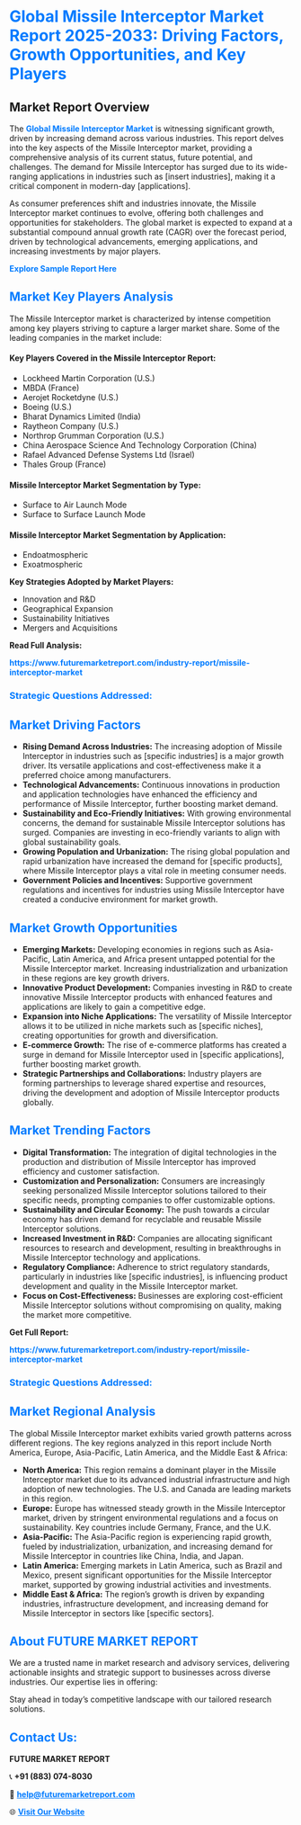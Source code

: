 <h1 style="color: #007BFF;">Global Missile Interceptor Market Report 2025-2033: Driving Factors, Growth Opportunities, and Key Players</h1>

<section id="overview">
<h2>Market Report Overview</h2>
<p>The <a href="https://www.futuremarketreport.com/industry-report/missile-interceptor-market" style="color: #007BFF; text-decoration: none;"><strong>Global Missile Interceptor Market</strong></a> is witnessing significant growth, driven by increasing demand across various industries. This report delves into the key aspects of the Missile Interceptor market, providing a comprehensive analysis of its current status, future potential, and challenges. The demand for Missile Interceptor has surged due to its wide-ranging applications in industries such as [insert industries], making it a critical component in modern-day [applications].</p>
<p>As consumer preferences shift and industries innovate, the Missile Interceptor market continues to evolve, offering both challenges and opportunities for stakeholders. The global market is expected to expand at a substantial compound annual growth rate (CAGR) over the forecast period, driven by technological advancements, emerging applications, and increasing investments by major players.</p>
</section>

<section id="overview">
<p><a href="https://www.futuremarketreport.com/request-sample/reportId=115694" style="color: #007BFF; text-decoration: none;"><strong>Explore Sample Report Here</strong></a></p>
</section>

<section id="key-players">
<h2 style="color: #007BFF;">Market Key Players Analysis</h2>
<p>The Missile Interceptor market is characterized by intense competition among key players striving to capture a larger market share. Some of the leading companies in the market include:</p>
<h4>Key Players Covered in the Missile Interceptor Report:</h4>
<ul><li>Lockheed Martin Corporation (U.S.)</li><li>MBDA (France)</li><li>Aerojet Rocketdyne (U.S.)</li><li>Boeing (U.S.)</li><li>Bharat Dynamics Limited (India)</li><li>Raytheon Company (U.S.)</li><li>Northrop Grumman Corporation (U.S.)</li><li>China Aerospace Science And Technology Corporation (China)</li><li>Rafael Advanced Defense Systems Ltd (Israel)</li><li>Thales Group (France)</li></ul>
<h4>Missile Interceptor Market Segmentation by Type:</h4>
<ul><li>Surface to Air Launch Mode</li><li>Surface to Surface Launch Mode</li></ul>

<h4>Missile Interceptor Market Segmentation by Application:</h4>
<ul><li>Endoatmospheric</li><li>Exoatmospheric</li></ul>
<p><strong>Key Strategies Adopted by Market Players:</strong></p>
<ul>
<li>Innovation and R&D</li>
<li>Geographical Expansion</li>
<li>Sustainability Initiatives</li>
<li>Mergers and Acquisitions</li>
</ul>
</section>

<section>
<p><strong>Read Full Analysis: </strong></p><a href="https://www.futuremarketreport.com/industry-report/missile-interceptor-market" style="color: #007BFF; text-decoration: none;"><strong>https://www.futuremarketreport.com/industry-report/missile-interceptor-market</strong></a>
<h3 style="color: #007BFF;">Strategic Questions Addressed:</h3>
</section>

<section id="driving-factors">
<h2 style="color: #007BFF;">Market Driving Factors</h2>
<ul>
<li><strong>Rising Demand Across Industries:</strong> The increasing adoption of Missile Interceptor in industries such as [specific industries] is a major growth driver. Its versatile applications and cost-effectiveness make it a preferred choice among manufacturers.</li>
<li><strong>Technological Advancements:</strong> Continuous innovations in production and application technologies have enhanced the efficiency and performance of Missile Interceptor, further boosting market demand.</li>
<li><strong>Sustainability and Eco-Friendly Initiatives:</strong> With growing environmental concerns, the demand for sustainable Missile Interceptor solutions has surged. Companies are investing in eco-friendly variants to align with global sustainability goals.</li>
<li><strong>Growing Population and Urbanization:</strong> The rising global population and rapid urbanization have increased the demand for [specific products], where Missile Interceptor plays a vital role in meeting consumer needs.</li>
<li><strong>Government Policies and Incentives:</strong> Supportive government regulations and incentives for industries using Missile Interceptor have created a conducive environment for market growth.</li>
</ul>
</section>

<section id="growth-opportunities">
<h2 style="color: #007BFF;">Market Growth Opportunities</h2>
<ul>
<li><strong>Emerging Markets:</strong> Developing economies in regions such as Asia-Pacific, Latin America, and Africa present untapped potential for the Missile Interceptor market. Increasing industrialization and urbanization in these regions are key growth drivers.</li>
<li><strong>Innovative Product Development:</strong> Companies investing in R&D to create innovative Missile Interceptor products with enhanced features and applications are likely to gain a competitive edge.</li>
<li><strong>Expansion into Niche Applications:</strong> The versatility of Missile Interceptor allows it to be utilized in niche markets such as [specific niches], creating opportunities for growth and diversification.</li>
<li><strong>E-commerce Growth:</strong> The rise of e-commerce platforms has created a surge in demand for Missile Interceptor used in [specific applications], further boosting market growth.</li>
<li><strong>Strategic Partnerships and Collaborations:</strong> Industry players are forming partnerships to leverage shared expertise and resources, driving the development and adoption of Missile Interceptor products globally.</li>
</ul>
</section>

<section id="trending-factors">
<h2 style="color: #007BFF;">Market Trending Factors</h2>
<ul>
<li><strong>Digital Transformation:</strong> The integration of digital technologies in the production and distribution of Missile Interceptor has improved efficiency and customer satisfaction.</li>
<li><strong>Customization and Personalization:</strong> Consumers are increasingly seeking personalized Missile Interceptor solutions tailored to their specific needs, prompting companies to offer customizable options.</li>
<li><strong>Sustainability and Circular Economy:</strong> The push towards a circular economy has driven demand for recyclable and reusable Missile Interceptor solutions.</li>
<li><strong>Increased Investment in R&D:</strong> Companies are allocating significant resources to research and development, resulting in breakthroughs in Missile Interceptor technology and applications.</li>
<li><strong>Regulatory Compliance:</strong> Adherence to strict regulatory standards, particularly in industries like [specific industries], is influencing product development and quality in the Missile Interceptor market.</li>
<li><strong>Focus on Cost-Effectiveness:</strong> Businesses are exploring cost-efficient Missile Interceptor solutions without compromising on quality, making the market more competitive.</li>
</ul>
</section>

<section>
<p><strong>Get Full Report: </strong></p><a href="https://www.futuremarketreport.com/industry-report/missile-interceptor-market" style="color: #007BFF; text-decoration: none;"><strong>https://www.futuremarketreport.com/industry-report/missile-interceptor-market</strong></a>
<h3 style="color: #007BFF;">Strategic Questions Addressed:</h3>
</section>


<section id="regional-analysis">
<h2 style="color: #007BFF;">Market Regional Analysis</h2>
<p>The global Missile Interceptor market exhibits varied growth patterns across different regions. The key regions analyzed in this report include North America, Europe, Asia-Pacific, Latin America, and the Middle East & Africa:</p>
<ul>
<li><strong>North America:</strong> This region remains a dominant player in the Missile Interceptor market due to its advanced industrial infrastructure and high adoption of new technologies. The U.S. and Canada are leading markets in this region.</li>
<li><strong>Europe:</strong> Europe has witnessed steady growth in the Missile Interceptor market, driven by stringent environmental regulations and a focus on sustainability. Key countries include Germany, France, and the U.K.</li>
<li><strong>Asia-Pacific:</strong> The Asia-Pacific region is experiencing rapid growth, fueled by industrialization, urbanization, and increasing demand for Missile Interceptor in countries like China, India, and Japan.</li>
<li><strong>Latin America:</strong> Emerging markets in Latin America, such as Brazil and Mexico, present significant opportunities for the Missile Interceptor market, supported by growing industrial activities and investments.</li>
<li><strong>Middle East & Africa:</strong> The region’s growth is driven by expanding industries, infrastructure development, and increasing demand for Missile Interceptor in sectors like [specific sectors].</li>
</ul>
</section>

<footer>
<h2 style="color: #007BFF;">About FUTURE MARKET REPORT</h2>
<p>We are a trusted name in market research and advisory services, delivering actionable insights and strategic support to businesses across diverse industries. Our expertise lies in offering:</p>

<p>Stay ahead in today’s competitive landscape with our tailored research solutions.</p>

<h2 style="color: #007BFF;">Contact Us:</h2>
<p><strong>FUTURE MARKET REPORT</strong></p>
<p>📞 <strong>+91 (883) 074-8030</strong></p>
<p>📧 <strong><a href="mailto:help@futuremarketreport.com" style="color: #007BFF;">help@futuremarketreport.com</a></strong></p>
<p>🌐 <strong><a href="https://www.futuremarketreport.com/" style="color: #007BFF;">Visit Our Website</a></strong></p>
</footer>
